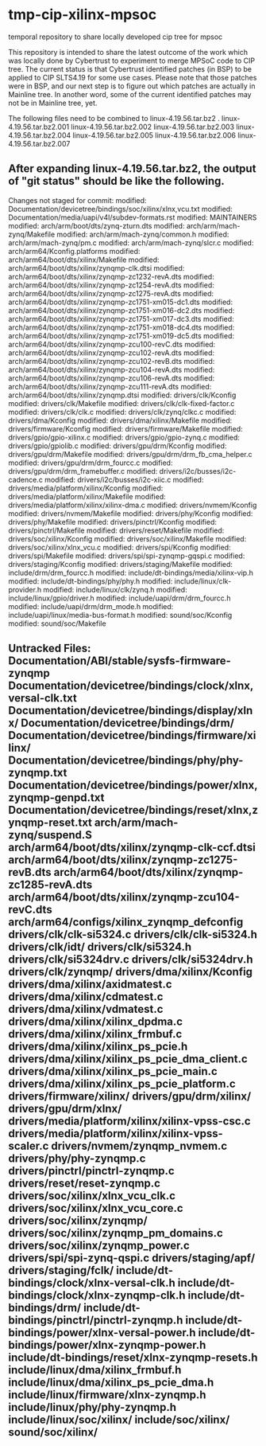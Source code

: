 # tmp-cip-xilinx-mpsoc
temporal repository to share locally developed cip tree for mpsoc

This repository is intended to share the latest outcome of the work which was locally 
done by Cybertrust to experiment to merge MPSoC code to CIP tree.
The current status is that Cybertrust identified patches (in BSP) to be applied to 
CIP SLTS4.19 for some use cases.
Please note that those patches were in BSP, and our next step is to figure out which 
patches are actually in Mainline tree. In another word, some of the current identified 
patches may not be in Mainline tree, yet.

The following files need to be combined to linux-4.19.56.tar.bz2 .
 linux-4.19.56.tar.bz2.001
 linux-4.19.56.tar.bz2.002
 linux-4.19.56.tar.bz2.003
 linux-4.19.56.tar.bz2.004
 linux-4.19.56.tar.bz2.005
 linux-4.19.56.tar.bz2.006
 linux-4.19.56.tar.bz2.007

After expanding linux-4.19.56.tar.bz2, the output of "git status" should be like the following.
---------------------------------------------------------
Changes not staged for commit:
        modified:   Documentation/devicetree/bindings/soc/xilinx/xlnx,vcu.txt
        modified:   Documentation/media/uapi/v4l/subdev-formats.rst
        modified:   MAINTAINERS
        modified:   arch/arm/boot/dts/zynq-zturn.dts
        modified:   arch/arm/mach-zynq/Makefile
        modified:   arch/arm/mach-zynq/common.h
        modified:   arch/arm/mach-zynq/pm.c
        modified:   arch/arm/mach-zynq/slcr.c
        modified:   arch/arm64/Kconfig.platforms
        modified:   arch/arm64/boot/dts/xilinx/Makefile
        modified:   arch/arm64/boot/dts/xilinx/zynqmp-clk.dtsi
        modified:   arch/arm64/boot/dts/xilinx/zynqmp-zc1232-revA.dts
        modified:   arch/arm64/boot/dts/xilinx/zynqmp-zc1254-revA.dts
        modified:   arch/arm64/boot/dts/xilinx/zynqmp-zc1275-revA.dts
        modified:   arch/arm64/boot/dts/xilinx/zynqmp-zc1751-xm015-dc1.dts
        modified:   arch/arm64/boot/dts/xilinx/zynqmp-zc1751-xm016-dc2.dts
        modified:   arch/arm64/boot/dts/xilinx/zynqmp-zc1751-xm017-dc3.dts
        modified:   arch/arm64/boot/dts/xilinx/zynqmp-zc1751-xm018-dc4.dts
        modified:   arch/arm64/boot/dts/xilinx/zynqmp-zc1751-xm019-dc5.dts
        modified:   arch/arm64/boot/dts/xilinx/zynqmp-zcu100-revC.dts
        modified:   arch/arm64/boot/dts/xilinx/zynqmp-zcu102-revA.dts
        modified:   arch/arm64/boot/dts/xilinx/zynqmp-zcu102-revB.dts
        modified:   arch/arm64/boot/dts/xilinx/zynqmp-zcu104-revA.dts
        modified:   arch/arm64/boot/dts/xilinx/zynqmp-zcu106-revA.dts
        modified:   arch/arm64/boot/dts/xilinx/zynqmp-zcu111-revA.dts
        modified:   arch/arm64/boot/dts/xilinx/zynqmp.dtsi
        modified:   drivers/clk/Kconfig
        modified:   drivers/clk/Makefile
        modified:   drivers/clk/clk-fixed-factor.c
        modified:   drivers/clk/clk.c
        modified:   drivers/clk/zynq/clkc.c
        modified:   drivers/dma/Kconfig
        modified:   drivers/dma/xilinx/Makefile
        modified:   drivers/firmware/Kconfig
        modified:   drivers/firmware/Makefile
        modified:   drivers/gpio/gpio-xilinx.c
        modified:   drivers/gpio/gpio-zynq.c
        modified:   drivers/gpio/gpiolib.c
        modified:   drivers/gpu/drm/Kconfig
        modified:   drivers/gpu/drm/Makefile
        modified:   drivers/gpu/drm/drm_fb_cma_helper.c
        modified:   drivers/gpu/drm/drm_fourcc.c
        modified:   drivers/gpu/drm/drm_framebuffer.c
        modified:   drivers/i2c/busses/i2c-cadence.c
        modified:   drivers/i2c/busses/i2c-xiic.c
        modified:   drivers/media/platform/xilinx/Kconfig
        modified:   drivers/media/platform/xilinx/Makefile
        modified:   drivers/media/platform/xilinx/xilinx-dma.c
        modified:   drivers/nvmem/Kconfig
        modified:   drivers/nvmem/Makefile
        modified:   drivers/phy/Kconfig
        modified:   drivers/phy/Makefile
        modified:   drivers/pinctrl/Kconfig
        modified:   drivers/pinctrl/Makefile
        modified:   drivers/reset/Makefile
        modified:   drivers/soc/xilinx/Kconfig
        modified:   drivers/soc/xilinx/Makefile
        modified:   drivers/soc/xilinx/xlnx_vcu.c
        modified:   drivers/spi/Kconfig
        modified:   drivers/spi/Makefile
        modified:   drivers/spi/spi-zynqmp-gqspi.c
        modified:   drivers/staging/Kconfig
        modified:   drivers/staging/Makefile
        modified:   include/drm/drm_fourcc.h
        modified:   include/dt-bindings/media/xilinx-vip.h
        modified:   include/dt-bindings/phy/phy.h
        modified:   include/linux/clk-provider.h
        modified:   include/linux/clk/zynq.h
        modified:   include/linux/gpio/driver.h
        modified:   include/uapi/drm/drm_fourcc.h
        modified:   include/uapi/drm/drm_mode.h
        modified:   include/uapi/linux/media-bus-format.h
        modified:   sound/soc/Kconfig
        modified:   sound/soc/Makefile

Untracked Files:
        Documentation/ABI/stable/sysfs-firmware-zynqmp
        Documentation/devicetree/bindings/clock/xlnx,versal-clk.txt
        Documentation/devicetree/bindings/display/xlnx/
        Documentation/devicetree/bindings/drm/
        Documentation/devicetree/bindings/firmware/xilinx/
        Documentation/devicetree/bindings/phy/phy-zynqmp.txt
        Documentation/devicetree/bindings/power/xlnx,zynqmp-genpd.txt
        Documentation/devicetree/bindings/reset/xlnx,zynqmp-reset.txt
        arch/arm/mach-zynq/suspend.S
        arch/arm64/boot/dts/xilinx/zynqmp-clk-ccf.dtsi
        arch/arm64/boot/dts/xilinx/zynqmp-zc1275-revB.dts
        arch/arm64/boot/dts/xilinx/zynqmp-zc1285-revA.dts
        arch/arm64/boot/dts/xilinx/zynqmp-zcu104-revC.dts
        arch/arm64/configs/xilinx_zynqmp_defconfig
        drivers/clk/clk-si5324.c
        drivers/clk/clk-si5324.h
        drivers/clk/idt/
        drivers/clk/si5324.h
        drivers/clk/si5324drv.c
        drivers/clk/si5324drv.h
        drivers/clk/zynqmp/
        drivers/dma/xilinx/Kconfig
        drivers/dma/xilinx/axidmatest.c
        drivers/dma/xilinx/cdmatest.c
        drivers/dma/xilinx/vdmatest.c
        drivers/dma/xilinx/xilinx_dpdma.c
        drivers/dma/xilinx/xilinx_frmbuf.c
        drivers/dma/xilinx/xilinx_ps_pcie.h
        drivers/dma/xilinx/xilinx_ps_pcie_dma_client.c
        drivers/dma/xilinx/xilinx_ps_pcie_main.c
        drivers/dma/xilinx/xilinx_ps_pcie_platform.c
        drivers/firmware/xilinx/
        drivers/gpu/drm/xilinx/
        drivers/gpu/drm/xlnx/
        drivers/media/platform/xilinx/xilinx-vpss-csc.c
        drivers/media/platform/xilinx/xilinx-vpss-scaler.c
        drivers/nvmem/zynqmp_nvmem.c
        drivers/phy/phy-zynqmp.c
        drivers/pinctrl/pinctrl-zynqmp.c
        drivers/reset/reset-zynqmp.c
        drivers/soc/xilinx/xlnx_vcu_clk.c
        drivers/soc/xilinx/xlnx_vcu_core.c
        drivers/soc/xilinx/zynqmp/
        drivers/soc/xilinx/zynqmp_pm_domains.c
        drivers/soc/xilinx/zynqmp_power.c
        drivers/spi/spi-zynq-qspi.c
        drivers/staging/apf/
        drivers/staging/fclk/
        include/dt-bindings/clock/xlnx-versal-clk.h
        include/dt-bindings/clock/xlnx-zynqmp-clk.h
        include/dt-bindings/drm/
        include/dt-bindings/pinctrl/pinctrl-zynqmp.h
        include/dt-bindings/power/xlnx-versal-power.h
        include/dt-bindings/power/xlnx-zynqmp-power.h
        include/dt-bindings/reset/xlnx-zynqmp-resets.h
        include/linux/dma/xilinx_frmbuf.h
        include/linux/dma/xilinx_ps_pcie_dma.h
        include/linux/firmware/xlnx-zynqmp.h
        include/linux/phy/phy-zynqmp.h
        include/linux/soc/xilinx/
        include/soc/xilinx/
        sound/soc/xilinx/
---------------------------------------------------------
